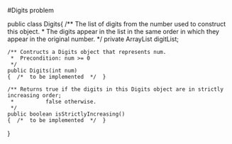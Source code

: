 #Digits problem

public class Digits{
    /** The list of digits from the number used to construct this object.
     *  The digits appear in the list in the same order in which they appear in the original number.
     */
    private ArrayList<Integer> digitList;
    
    /** Contructs a Digits object that represents num.
     *  Precondition: num >= 0
     */
    public Digits(int num)
    {  /*  to be implemented  */  }
    
    /** Returns true if the digits in this Digits object are in strictly increasing order;
     *          false otherwise.
     */
    public boolean isStrictlyIncreasing()
    {  /*  to be implemented  */  }
    
}



